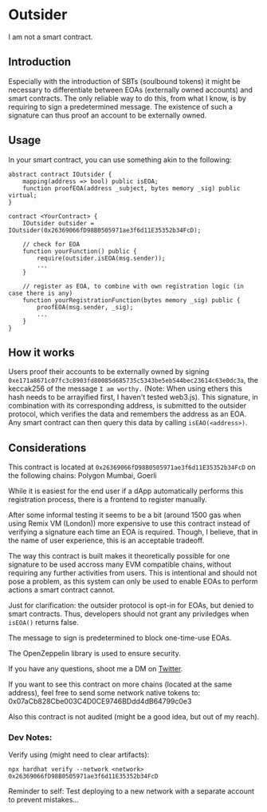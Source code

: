 # Outsider
I am not a smart contract.

## Introduction
Especially with the introduction of SBTs (soulbound tokens) it might be necessary to differentiate between EOAs (externally owned accounts) and smart contracts. 
The only reliable way to do this, from what I know, is by requiring to sign a predetermined message. 
The existence of such a signature can thus proof an account to be externally owned.

## Usage
In your smart contract, you can use something akin to the following:
```
abstract contract IOutsider {
    mapping(address => bool) public isEOA;
    function proofEOA(address _subject, bytes memory _sig) public virtual;
}

contract <YourContract> {
    IOutsider outsider = IOutsider(0x26369066fD98B0505971ae3f6d11E35352b34FcD);

    // check for EOA
    function yourFunction() public {
        require(outsider.isEOA(msg.sender));
        ...
    }

    // register as EOA, to combine with own registration logic (in case there is any)
    function yourRegistrationFunction(bytes memory _sig) public {
        proofEOA(msg.sender, _sig);
        ...
    }
}
```

## How it works
Users proof their accounts to be externally owned by signing `0xe171a8671c07fc3c8903fd80085d685735c5343be5eb544bec23614c63e0dc3a`, the keccak256 of the message `I am worthy.` (Note: When using ethers this hash needs to be arrayified first, I haven't tested web3.js).
This signature, in combination with its corresponding address, is submitted to the outsider protocol, which verifies the data and remembers the address as an EOA.
Any smart contract can then query this data by calling `isEAO(<address>)`.


## Considerations
This contract is located at `0x26369066fD98B0505971ae3f6d11E35352b34FcD` on the following chains: Polygon Mumbai, Goerli

While it is easiest for the end user if a dApp automatically performs this registration process, there is a frontend to register manually.

After some informal testing it seems to be a bit (around 1500 gas when using Remix VM (London)) more expensive to use this contract instead of verifying a signature each time an EOA is required. Though, I believe, that in the name of user experience, this is an acceptable tradeoff.

The way this contract is built makes it theoretically possible for one signature to be used accross many EVM compatible chains, without requiring any further activities from users. This is intentional and should not pose a problem, as this system can only be used to enable EOAs to perform actions a smart contract cannot.

Just for clarification: the outsider protocol is opt-in for EOAs, but denied to smart contracts. Thus, developers should not grant any priviledges when `isEOA()` returns false.

The message to sign is predetermined to block one-time-use EOAs.

The OpenZeppelin library is used to ensure security.

If you have any questions, shoot me a DM on [Twitter](https://twitter.com/SirSupersecret).

If you want to see this contract on more chains (located at the same address), feel free to send some network native tokens to:
0x07aCb828Cbe003C4D0CE9746BDdd4dB64799c0e3

Also this contract is not audited (might be a good idea, but out of my reach).

### Dev Notes:
Verify using (might need to clear artifacts):

`npx hardhat verify --network <network> 0x26369066fD98B0505971ae3f6d11E35352b34FcD`

Reminder to self: Test deploying to a new network with a separate account to prevent mistakes...
